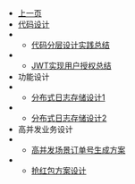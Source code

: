 * [上一页](/article/_sidebar.md)
* [代码设计](#)
* * [代码分层设计实践总结](article/design/article_1.md)
* * [JWT实现用户授权总结](article/design/article_2.md)  
* 功能设计
* * [分布式日志存储设计1](article/design/article_3.md)
* * [分布式日志存储设计2](article/design/article_4.md)  
* 高并发业务设计
* * [高并发场景订单号生成方案](article/design/article_5.md)  
* * [抢红包方案设计](article/design/article_6.md)  